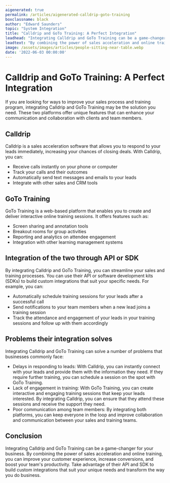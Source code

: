 ```yaml
---
aigenerated: true
permalink: /articles/aigenerated-calldrip-goto-training
boxclassname: black
author: "Edward Saunders"
topic: "System Integration"
title: "Calldrip and GoTo Training: A Perfect Integration"
leadhead: "Integrating Calldrip and GoTo Training can be a game-changer for your business"
leadtext: "By combining the power of sales acceleration and online training, you can improve your customer experience, increase conversions, and boost your team's productivity. Take advantage of their API and SDK to build custom integrations that suit your unique needs and transform the way you do business."
image: /assets/images/articles/people-sitting-near-table.webp
date: '2022-06-03 00:00:00'
---
```

<div class="arttext">	<div class="box">
		<h1>Calldrip and GoTo Training: A Perfect Integration</h1>
		<p>If you are looking for ways to improve your sales process and training program, integrating Calldrip and GoTo Training may be the solution you need. These two platforms offer unique features that can enhance your communication and collaboration with clients and team members.</p>
		<h2>Calldrip</h2>
		<p>Calldrip is a sales acceleration software that allows you to respond to your leads immediately, increasing your chances of closing deals. With Calldrip, you can:</p>
		<ul>
			<li>Receive calls instantly on your phone or computer</li>
			<li>Track your calls and their outcomes</li>
			<li>Automatically send text messages and emails to your leads</li>
			<li>Integrate with other sales and CRM tools</li>
		</ul>
		<h2>GoTo Training</h2>
		<p>GoTo Training is a web-based platform that enables you to create and deliver interactive online training sessions. It offers features such as:</p>
		<ul>
			<li>Screen sharing and annotation tools</li>
			<li>Breakout rooms for group activities</li>
			<li>Reporting and analytics on attendee engagement</li>
			<li>Integration with other learning management systems</li>
		</ul>
		<h2>Integration of the two through API or SDK</h2>
		<p>By integrating Calldrip and GoTo Training, you can streamline your sales and training processes. You can use their API or software development kits (SDKs) to build custom integrations that suit your specific needs. For example, you can:</p>
		<ul>
			<li>Automatically schedule training sessions for your leads after a successful call</li>
			<li>Send notifications to your team members when a new lead joins a training session</li>
			<li>Track the attendance and engagement of your leads in your training sessions and follow up with them accordingly</li>
		</ul>
		<h2>Problems their integration solves</h2>
		<p>Integrating Calldrip and GoTo Training can solve a number of problems that businesses commonly face:</p>
		<ul>
			<li>Delays in responding to leads: With Calldrip, you can instantly connect with your leads and provide them with the information they need. If they require further training, you can schedule a session on the spot with GoTo Training.</li>
			<li>Lack of engagement in training: With GoTo Training, you can create interactive and engaging training sessions that keep your leads interested. By integrating Calldrip, you can ensure that they attend these sessions and receive the support they need.</li>
			<li>Poor communication among team members: By integrating both platforms, you can keep everyone in the loop and improve collaboration and communication between your sales and training teams.</li>
		</ul>
		<h2>Conclusion</h2>
		<p>Integrating Calldrip and GoTo Training can be a game-changer for your business. By combining the power of sales acceleration and online training, you can improve your customer experience, increase conversions, and boost your team's productivity. Take advantage of their API and SDK to build custom integrations that suit your unique needs and transform the way you do business.</p>
	</div>
</div>